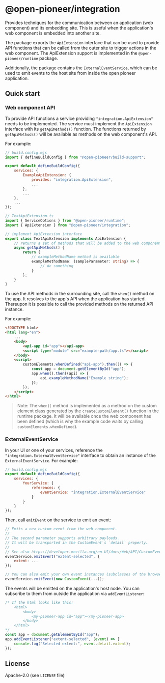 # @open-pioneer/integration

Provides techniques for the communication between an application (web component) and its embedding site.
This is useful when the application's web component is embedded into another site.

The package exports the `ApiExtension` interface that can be used to provide API functions
that can be called from the outer site to trigger actions in the web component.
The ApiExtension support is implemented in the `@open-pioneer/runtime` package.

Additionally, the package contains the `ExternalEventService`,
which can be used to emit events to the host site from inside the open pioneer application.

## Quick start

### Web component API

To provide API functions a service providing `"integration.ApiExtension"` needs to be implemented.
The service must implement the `ApiExtension` interface with its `getApiMethods()` function.
The functions returned by `getApiMethods()` will be available as methods on the web component's API.

For example:

```js
// build.config.mjs
import { defineBuildConfig } from "@open-pioneer/build-support";

export default defineBuildConfig({
    services: {
        ExampleApiExtension: {
            provides: "integration.ApiExtension",
            ...
        },
        ...
    },
    ...
});
```

```ts
// TextApiExtension.ts
import { ServiceOptions } from "@open-pioneer/runtime";
import { ApiExtension } from "@open-pioneer/integration";

// implement ApiExtension interface
export class TextApiExtension implements ApiExtension {
    // returns a set of methods that will be added to the web component's API.
    async getApiMethods() {
        return {
            // exampleMethodName method is available
            exampleMethodName: (sampleParameter: string) => {
                // do something
            }
        };
    }
}
```

To use the API methods in the surrounding site, call the `when()` method on the app.
It resolves to the app's API when the application has started.
Thereupon it is possible to call the provided methods on the returned API instance.

For example:

```html
<!DOCTYPE html>
<html lang="en">
    ...
    <body>
        <api-app id="app"></api-app>
        <script type="module" src="example-path/app.ts"></script>
    </body>
    <script>
        customElements.whenDefined("api-app").then(() => {
            const app = document.getElementById("app");
            app.when().then((api) => {
                api.exampleMethodName("Example string");
            });
        });
    </script>
</html>
```

> Note: The `when()` method is implemented as a method on the custom element class generated by the `createCustomElement()` function in the runtime package.
> It will be available once the web component has been defined (which is why the example code waits by calling `customElements.whenDefined`).

### ExternalEventService

In your UI or one of your services, reference the `"integration.ExternalEventService"` interface to obtain an instance of the `ExternalEventService`.
For example:

```js
// build.config.mjs
export default defineBuildConfig({
    services: {
        YourService: {
            references: {
                eventService: "integration.ExternalEventService"
            }
        }
    }
});
```

Then, call `emitEvent` on the service to emit an event:

```js
// Emits a new custom event from the web component.
//
// The second parameter supports arbitrary payloads.
// It will be transported in the CustomEvent's `detail` property.
//
// See also https://developer.mozilla.org/en-US/docs/Web/API/CustomEvent/detail
eventService.emitEvent("extent-selected", {
    extent: ...
});

// You can also emit your own event instances (subclasses of the browser's Event class etc.)
eventService.emitEvent(new CustomEvent(...));
```

The events will be emitted on the application's host node.
You can subscribe to them from outside the application via `addEventListener`:

```js
/* If the html looks like this:
    <html>
        <body>
            <my-pioneer-app id="app"></my-pioneer-app>
        </body>
    </html>
*/
const app = document.getElementById("app");
app.addEventListener("extent-selected", (event) => {
    console.log("Selected extent:", event.detail.extent);
});
```

## License

Apache-2.0 (see `LICENSE` file)
